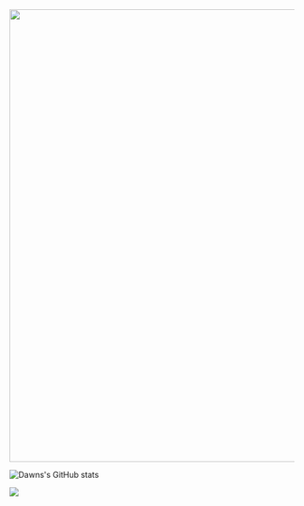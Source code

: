 
<div align="center">
  <img src="https://github.com/user-attachments/assets/c7ce718b-781c-45f8-9f64-55e8f497b81d" height="800" />
</div>

![Dawns's GitHub stats](https://github-readme-stats.vercel.app/api?username=Dawnthedemon&show_icons=true&theme=transparent)

![](https://dawnthedemon.vercel.app/)
